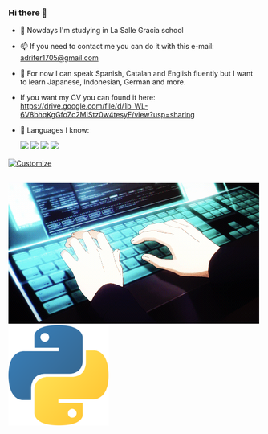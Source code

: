 ### Hi there 👋

- 🔭 Nowdays I'm studying in La Salle Gracia school
- 📫 If you need to contact me you can do it with this e-mail: adrifer1705@gmail.com
- 📖 For now I can speak Spanish, Catalan and English fluently but I want to learn Japanese, Indonesian, German and more.
- If you want my CV you can found it here: https://drive.google.com/file/d/1b_WL-6V8bhqKgGfoZc2MIStz0w4tesyF/view?usp=sharing

- 📖 Languages I know:
  
  ![](https://img.shields.io/badge/java%20-purple)
  ![](https://img.shields.io/badge/html%20-blue)
  ![](https://img.shields.io/badge/css%20-lightgreen)
  ![](https://img.shields.io/badge/javascript%20-8A2BE2)

<a href="https://github.com/Articunogem12/REPONAME">
  <img align="center" src="https://github-readme-stats.vercel.app/api?username=Articunogem12&show_icons=true&line_height=27&count_private=true&title_color=ffffff&text_color=c9cacc&icon_color=2bbc8a&bg_color=1d1f21" alt="Customize" />
</a>
<br><br>


  
  ![gif programming](https://github.com/Articunogem12/Articunogem12/blob/main/gif.gif)   <img src="https://github.com/Articunogem12/Articunogem12/blob/main/python.png" data-canonical-src="https://github.com/Articunogem12/Articunogem12/blob/main/python.png" width="200" height="200" />



